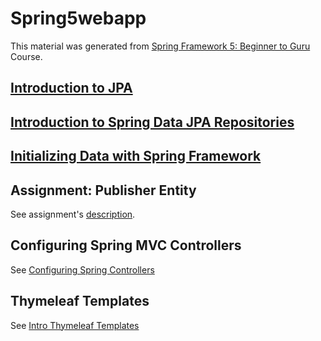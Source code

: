 # Spring5webapp

This material was generated from 
[Spring Framework 5: Beginner to Guru](http://www.udemy.com/course/spring-framework-5-beginner-to-guru) 
Course.

## [Introduction to JPA](docs/md/jpaintroduction.md)

## [Introduction to Spring Data JPA Repositories](docs/md/springdatajpa.md)

## [Initializing Data with Spring Framework](docs/md/initializingdata.md)

## Assignment: Publisher Entity

See assignment's [description](docs/ppts/AssignmentPublisherEntity.pdf).

## Configuring Spring MVC Controllers

See [Configuring Spring Controllers](docs/ppts/AssignmentPublisherEntity.pdf)

## Thymeleaf Templates

See [Intro Thymeleaf Templates](docs/ppts/IntroThymeleafTemplates.pdf)